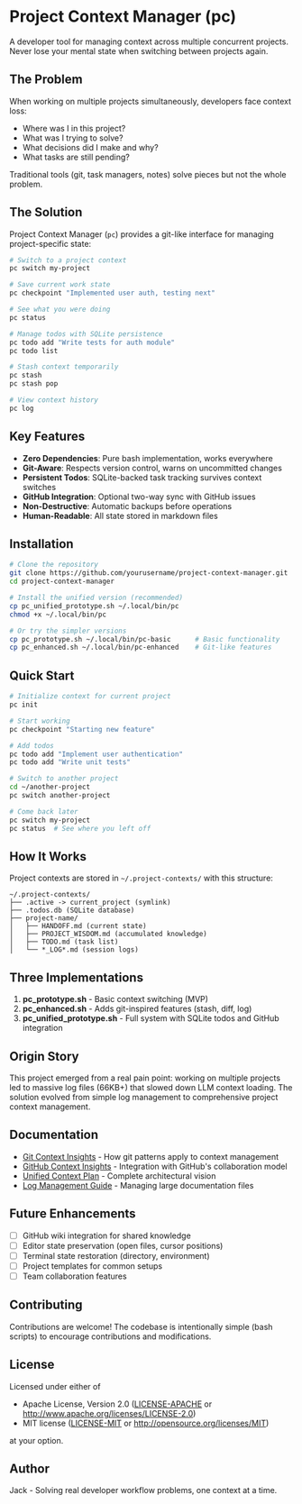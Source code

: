 # Project Context Manager (pc)

A developer tool for managing context across multiple concurrent projects. Never lose your mental state when switching between projects again.

## The Problem

When working on multiple projects simultaneously, developers face context loss:
- Where was I in this project?
- What was I trying to solve?
- What decisions did I make and why?
- What tasks are still pending?

Traditional tools (git, task managers, notes) solve pieces but not the whole problem.

## The Solution

Project Context Manager (`pc`) provides a git-like interface for managing project-specific state:

```bash
# Switch to a project context
pc switch my-project

# Save current work state
pc checkpoint "Implemented user auth, testing next"

# See what you were doing
pc status

# Manage todos with SQLite persistence
pc todo add "Write tests for auth module"
pc todo list

# Stash context temporarily
pc stash
pc stash pop

# View context history
pc log
```

## Key Features

- **Zero Dependencies**: Pure bash implementation, works everywhere
- **Git-Aware**: Respects version control, warns on uncommitted changes
- **Persistent Todos**: SQLite-backed task tracking survives context switches
- **GitHub Integration**: Optional two-way sync with GitHub issues
- **Non-Destructive**: Automatic backups before operations
- **Human-Readable**: All state stored in markdown files

## Installation

```bash
# Clone the repository
git clone https://github.com/yourusername/project-context-manager.git
cd project-context-manager

# Install the unified version (recommended)
cp pc_unified_prototype.sh ~/.local/bin/pc
chmod +x ~/.local/bin/pc

# Or try the simpler versions
cp pc_prototype.sh ~/.local/bin/pc-basic      # Basic functionality
cp pc_enhanced.sh ~/.local/bin/pc-enhanced    # Git-like features
```

## Quick Start

```bash
# Initialize context for current project
pc init

# Start working
pc checkpoint "Starting new feature"

# Add todos
pc todo add "Implement user authentication"
pc todo add "Write unit tests"

# Switch to another project
cd ~/another-project
pc switch another-project

# Come back later
pc switch my-project
pc status  # See where you left off
```

## How It Works

Project contexts are stored in `~/.project-contexts/` with this structure:

```
~/.project-contexts/
├── .active -> current_project (symlink)
├── .todos.db (SQLite database)
├── project-name/
│   ├── HANDOFF.md (current state)
│   ├── PROJECT_WISDOM.md (accumulated knowledge)
│   ├── TODO.md (task list)
│   └── *_LOG*.md (session logs)
```

## Three Implementations

1. **pc_prototype.sh** - Basic context switching (MVP)
2. **pc_enhanced.sh** - Adds git-inspired features (stash, diff, log)
3. **pc_unified_prototype.sh** - Full system with SQLite todos and GitHub integration

## Origin Story

This project emerged from a real pain point: working on multiple projects led to massive log files (66KB+) that slowed down LLM context loading. The solution evolved from simple log management to comprehensive project context management.

## Documentation

- [Git Context Insights](GIT_CONTEXT_INSIGHTS.md) - How git patterns apply to context management
- [GitHub Context Insights](GITHUB_CONTEXT_INSIGHTS.md) - Integration with GitHub's collaboration model
- [Unified Context Plan](UNIFIED_CONTEXT_PLAN.md) - Complete architectural vision
- [Log Management Guide](LOG_MIGRATION_GUIDE.md) - Managing large documentation files

## Future Enhancements

- [ ] GitHub wiki integration for shared knowledge
- [ ] Editor state preservation (open files, cursor positions)
- [ ] Terminal state restoration (directory, environment)
- [ ] Project templates for common setups
- [ ] Team collaboration features

## Contributing

Contributions are welcome! The codebase is intentionally simple (bash scripts) to encourage contributions and modifications.

## License

Licensed under either of

 * Apache License, Version 2.0 ([LICENSE-APACHE](LICENSE-APACHE) or http://www.apache.org/licenses/LICENSE-2.0)
 * MIT license ([LICENSE-MIT](LICENSE-MIT) or http://opensource.org/licenses/MIT)

at your option.

## Author

Jack - Solving real developer workflow problems, one context at a time.